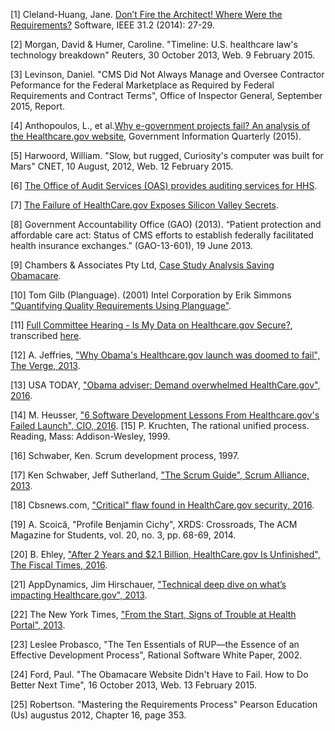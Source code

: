 [1] Cleland-Huang, Jane. [Don’t Fire the Architect! Where Were the Requirements?](http://ieeexplore.ieee.org/stamp/stamp.jsp?tp=&arnumber=6774318) Software, IEEE 31.2 (2014): 27-29.

[2] Morgan, David & Humer, Caroline. "Timeline: U.S. healthcare law's technology breakdown" Reuters, 30 October 2013, Web. 9 February 2015.

[3] Levinson, Daniel. "CMS Did Not Always Manage and Oversee Contractor Peformance for the Federal Marketplace as Required by Federal Requirements and Contract Terms", Office of Inspector General, September 2015, Report.

[4] Anthopoulos, L., et al.[Why e-government projects fail? An analysis of the Healthcare.gov website](http://www.sciencedirect.com/science/article/pii/S0740624X15000799), Government Information Quarterly (2015).

[5] Harwoord, William. "Slow, but rugged, Curiosity's computer was built for Mars" CNET, 10 August, 2012, Web. 12 February 2015.

[6] [The Office of Audit Services (OAS) provides auditing services for HHS](http://oig.hhs.gov/oas/reports/region3/31403001.pdf).

[7] [The Failure of HealthCare.gov Exposes Silicon Valley Secrets](http://www.computer.org/csdl/mags/ic/2014/06/mic2014060085.pdf).

[8] Government Accountability Office (GAO) (2013). “Patient protection and affordable care act: Status of CMS efforts to establish federally facilitated health insurance exchanges.” (GAO-13-601), 19 June 2013.

[9] Chambers & Associates Pty Ltd, [Case Study Analysis Saving Obamacare](http://www.chambers.com.au/public_resources/case_study/obamacare/saving-obamacare-case-study-analysis.pdf). 

[10] Tom Gilb (Planguage). (2001) Intel Corporation by Erik Simmons ["Quantifying Quality Requirements Using Planguage"](http://www.clearspecs.com/downloads/ClearSpecs20V01_Quantifying%20Quality%20Requirements.pdf).
  
[11] [Full Committee Hearing - Is My Data on Healthcare.gov Secure?](https://science.house.gov/legislation/hearings/full-committee-hearing-my-data-healthcaregov-secure), transcribed [here](https://www.gpo.gov/fdsys/pkg/CHRG-113hhrg86893/pdf/CHRG-113hhrg86893.pdf).

[12] A. Jeffries, ["Why Obama's Healthcare.gov launch was doomed to fail", The Verge, 2013](http://www.theverge.com/2013/10/8/4814098/why-did-the-tech-savvy-obama-administration-launch-a-busted-healthcare-website).

[13] USA TODAY, ["Obama adviser: Demand overwhelmed HealthCare.gov", 2016](http://www.usatoday.com/story/news/nation/2013/10/05/health-care-website-repairs/2927597/).

[14] M. Heusser, ["6 Software Development Lessons From Healthcare.gov's Failed Launch", CIO, 2016](http://www.cio.com/article/2380827/developer/developer-6-software-development-lessons-from-healthcare-gov-s-failed-launch.html). 
[15] P. Kruchten, The rational unified process. Reading, Mass: Addison-Wesley, 1999.

[16] Schwaber, Ken. Scrum development process, 1997.

[17] Ken Schwaber, Jeff Sutherland, ["The Scrum Guide", Scrum Alliance, 2013](http://www.scrumguides.org/docs/scrumguide/v1/scrum-guide-us.pdf).

[18] Cbsnews.com, ["Critical" flaw found in HealthCare.gov security, 2016](http://www.cbsnews.com/news/critical-flaw-found-in-healthcare-gov-security/).

[19] A. Scoică, "Profile Benjamin Cichy", XRDS: Crossroads, The ACM Magazine for Students, vol. 20, no. 3, pp. 68-69, 2014.

[20] B. Ehley, ["After 2 Years and $2.1 Billion, HealthCare.gov Is Unfinished", The Fiscal Times, 2016](http://www.thefiscaltimes.com/2015/03/05/After-2-Years-and-21-Billion-HealthCaregov-Unfinished). 

[21] AppDynamics, Jim Hirschauer, ["Technical deep dive on what’s impacting Healthcare.gov", 2013](http://www.appdynamics.com/blog/apm/technical-deep-dive-whats-impacting-healthcare-gov/).

[22] The New York Times, ["From the Start, Signs of Trouble at Health Portal", 2013](http://www.nytimes.com/2013/10/13/us/politics/from-the-start-signs-of-trouble-at-health-portal.html).

[23] Leslee Probasco, "The Ten Essentials of RUP—the Essence of an Effective Development Process", Rational Software White Paper, 2002.

[24] Ford, Paul. "The Obamacare Website Didn't Have to Fail. How to Do Better Next Time", 16 October 2013, Web. 13 February 2015.

[25] Robertson. "Mastering the Requirements Process" Pearson Education (Us) augustus 2012, Chapter 16, page 353.

